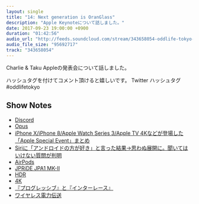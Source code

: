 ```yaml
---
layout: single
title: "14: Next generation is OranGlass"
description: "Apple Keynoteについて話しました。"
date: 2017-09-23 19:00:00 +0900
duration: "01:42:56"
audio_url: "http://feeds.soundcloud.com/stream/343658054-oddlife-tokyo-14-next-generation-is-oranglass.mp3"
audio_file_size: "95692717"
track: "343658054"
---
```

Charlie & Taku
Appleの発表会について話しました。

ハッシュタグを付けてコメント頂けると嬉しいです。
Twitter ハッシュタグ #oddlifetokyo

## Show Notes
- [Discord](https://discordapp.com)
- [Opus](https://ja.wikipedia.org/wiki/Opus_(音声圧縮))
- [iPhone X/iPhone 8/Apple Watch Series 3/Apple TV 4Kなどが登場した「Apple Special Event」まとめ](http://gigazine.net/news/20170913-apple-special-event-iphone-x/)
- [Siriに「アンドロイドの方が好き」と言った結果→思わぬ展開に。聞いてはいけない質問が判明](http://www.nk-happy.com/2015/03/30/5234)
- [AirPods](https://www.apple.com/jp/airpods/)
- [JPRiDE JPA1 MK-II](https://www.amazon.co.jp/Bluetooth-高音質コーデック対応-APT-X-IP64-防塵防水-CVC6-0-ノイズキャンセリング/dp/B01KQH2AWW)
- [HDR](https://ja.wikipedia.org/wiki/ハイダイナミックレンジ合成)
- [4K](https://ja.wikipedia.org/wiki/4K解像度)
- [『プログレッシブ』と『インターレース』](http://oh-me.com/sub3_a004.html)
- [ワイヤレス電力伝送](https://ja.wikipedia.org/wiki/ワイヤレス電力伝送)
